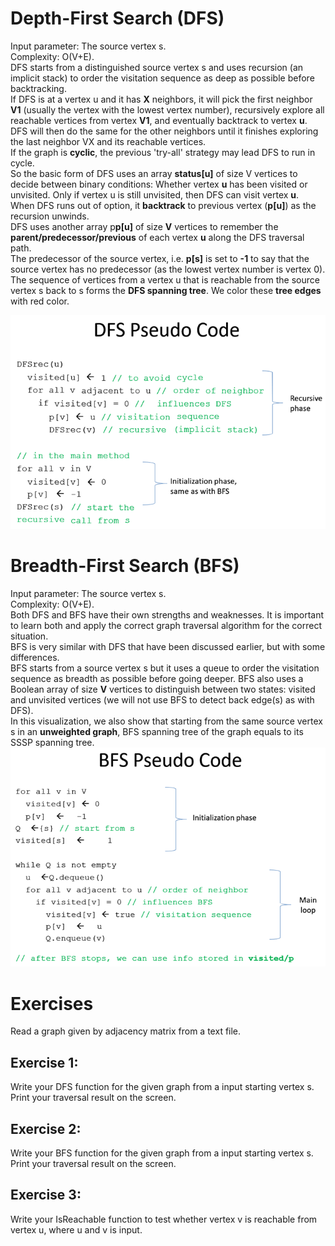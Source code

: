 # Depth-First Search (DFS)
Input parameter: The source vertex s.  
Complexity: O(V+E).  
DFS starts from a distinguished source vertex s and uses recursion (an implicit stack) to order the visitation sequence as deep as possible before backtracking.  
If DFS is at a vertex u and it has **X** neighbors, it will pick the first neighbor **V1** (usually the vertex with the lowest vertex number), recursively explore all reachable vertices from vertex **V1**, and eventually backtrack to vertex **u**. DFS will then do the same for the other neighbors until it finishes exploring the last neighbor VX and its reachable vertices.  
If the graph is **cyclic**, the previous 'try-all' strategy may lead DFS to run in cycle.  
So the basic form of DFS uses an array **status[u]** of size V vertices to decide between binary conditions: Whether vertex **u** has been visited or unvisited. Only if vertex u is still unvisited, then DFS can visit vertex **u**.  
When DFS runs out of option, it **backtrack** to previous vertex (**p[u]**) as the recursion unwinds.  
DFS uses another array p**p[u]** of size **V** vertices to remember the **parent/predecessor/previous** of each vertex **u** along the DFS traversal path.  
The predecessor of the source vertex, i.e. **p[s]** is set to **-1** to say that the source vertex has no predecessor (as the lowest vertex number is vertex 0).  
The sequence of vertices from a vertex u that is reachable from the source vertex s back to s forms the **DFS spanning tree**. We color these **tree edges** with red color.

![alt text](image.png)

# Breadth-First Search (BFS)
Input parameter: The source vertex s.  
Complexity: O(V+E).  
Both DFS and BFS have their own strengths and weaknesses. It is important to learn both and apply the correct graph traversal algorithm for the correct situation.  
BFS is very similar with DFS that have been discussed earlier, but with some differences.  
BFS starts from a source vertex s but it uses a queue to order the visitation sequence as breadth as possible before going deeper.
BFS also uses a Boolean array of size **V** vertices to distinguish between two states: visited and unvisited vertices (we will not use BFS to detect back edge(s) as with DFS).  
In this visualization, we also show that starting from the same source vertex s in an **unweighted graph**, BFS spanning tree of the graph equals to its SSSP spanning tree.  
![alt text](image-1.png)

# Exercises
Read a graph given by adjacency matrix from a text file.
## Exercise 1:
Write your DFS function for the given graph from a input starting vertex s. Print your traversal result on the screen.
## Exercise 2:
Write your BFS function for the given graph from a input starting vertex s. Print your traversal result on the screen.
## Exercise 3:
Write your IsReachable function to test whether vertex v is reachable from vertex u, where u and v is input.


